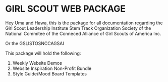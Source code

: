 # GIRL SCOUT WEB PACKAGE
Hey Uma and Hawa, this is the package for all documentation regarding the Girl Scout Leadership Institute Stem Track Organization Society of the National Commitee of the Conneced Alliance of Girl Scouts of America Inc.

Or the GSLISTOSNCCAGSAI

This package will hold the following:
1) Weekly Website Demos
2) Website Inspiration Non-Profit Bundle
3) Style Guide/Mood Board Templates
